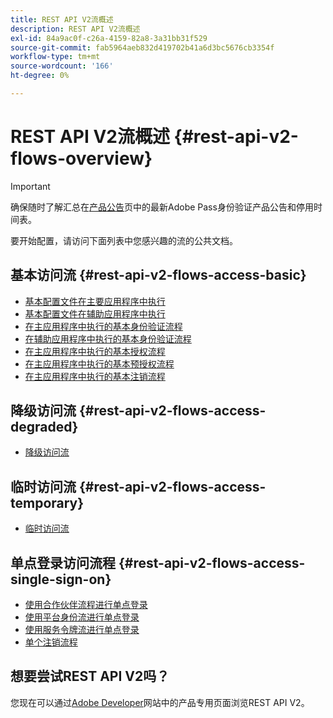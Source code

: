 ```yaml
---
title: REST API V2流概述
description: REST API V2流概述
exl-id: 84a9ac0f-c26a-4159-82a8-3a31bb31f529
source-git-commit: fab5964aeb832d419702b41a6d3bc5676cb3354f
workflow-type: tm+mt
source-wordcount: '166'
ht-degree: 0%

---
```


# REST API V2流概述 {#rest-api-v2-flows-overview}

>[!IMPORTANT]
>
> 确保随时了解汇总在[产品公告](/help/authentication/product-announcements.md)页中的最新Adobe Pass身份验证产品公告和停用时间表。

要开始配置，请访问下面列表中您感兴趣的流的公共文档。

## 基本访问流 {#rest-api-v2-flows-access-basic}

* [基本配置文件在主要应用程序中执行](basic-access-flows/rest-api-v2-basic-profiles-primary-application-flow.md)
* [基本配置文件在辅助应用程序中执行](basic-access-flows/rest-api-v2-basic-profiles-secondary-application-flow.md)
* [在主应用程序中执行的基本身份验证流程](basic-access-flows/rest-api-v2-basic-authentication-primary-application-flow.md)
* [在辅助应用程序中执行的基本身份验证流程](basic-access-flows/rest-api-v2-basic-authentication-secondary-application-flow.md)
* [在主应用程序中执行的基本授权流程](basic-access-flows/rest-api-v2-basic-authorization-primary-application-flow.md)
* [在主应用程序中执行的基本预授权流程](basic-access-flows/rest-api-v2-basic-preauthorization-primary-application-flow.md)
* [在主应用程序中执行的基本注销流程](basic-access-flows/rest-api-v2-basic-logout-primary-application-flow.md)

## 降级访问流 {#rest-api-v2-flows-access-degraded}

* [降级访问流](degraded-access-flows/rest-api-v2-access-degraded-flows.md)

## 临时访问流 {#rest-api-v2-flows-access-temporary}

* [临时访问流](temporary-access-flows/rest-api-v2-access-temporary-flows.md)

## 单点登录访问流程 {#rest-api-v2-flows-access-single-sign-on}

* [使用合作伙伴流程进行单点登录](single-sign-on-access-flows/rest-api-v2-single-sign-on-partner-flows.md)
* [使用平台身份流进行单点登录](single-sign-on-access-flows/rest-api-v2-single-sign-on-platform-identity-flows.md)
* [使用服务令牌流进行单点登录](single-sign-on-access-flows/rest-api-v2-single-sign-on-service-token-flows.md)
* [单个注销流程](single-sign-on-access-flows/rest-api-v2-single-sign-on-logout-flow.md)

## 想要尝试REST API V2吗？

您现在可以通过[Adobe Developer](https://developer.adobe.com/adobe-pass/)网站中的产品专用页面浏览REST API V2。
